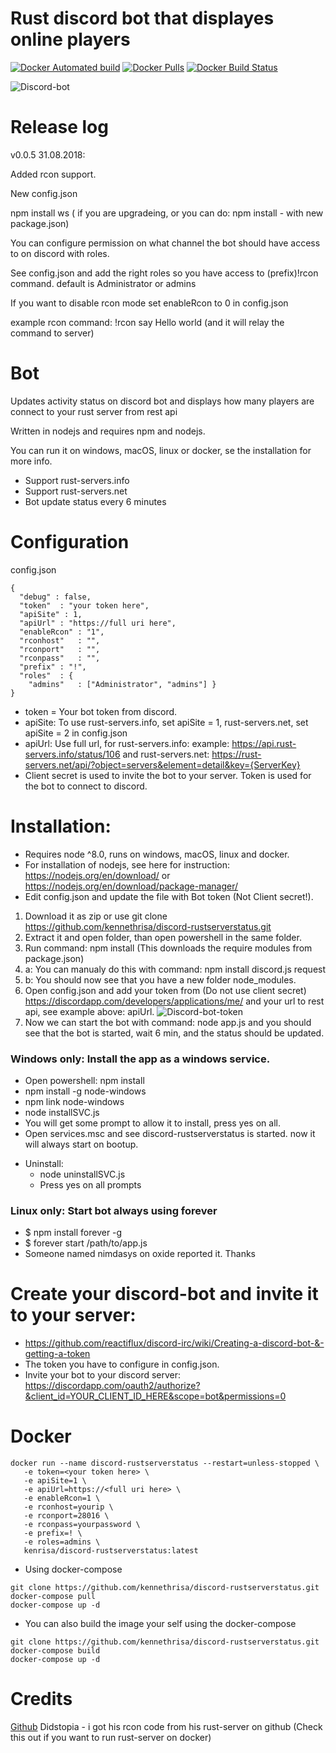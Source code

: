 # Rust discord bot that displayes online players

[![Docker Automated build](https://img.shields.io/docker/automated/kenrisa/discord-rustserverstatus.svg)](https://hub.docker.com/r/kenrisa/discord-rustserverstatus/)
[![Docker Pulls](https://img.shields.io/docker/pulls/kenrisa/discord-rustserverstatus.svg)](https://hub.docker.com/r/kenrisa/discord-rustserverstatus/)
[![Docker Build Status](https://img.shields.io/docker/build/kenrisa/discord-rustserverstatus.svg)](https://hub.docker.com/r/kenrisa/discord-rustserverstatus/)


![Discord-bot](https://i.gyazo.com/23a3f95b758a146efa7d4a3dfd5f3999.png)

# Release log

v0.0.5 31.08.2018: 

Added rcon support. 

New config.json 

npm install ws ( if you are upgradeing, or you can do: npm install - with new package.json)

You can configure permission on what channel the bot should have access to on discord with roles.

See config.json and add the right roles so you have access to (prefix)!rcon command. default is Administrator or admins

If you want to disable rcon mode set enableRcon to 0 in config.json

example rcon command: !rcon say Hello world (and it will relay the command to server)

# Bot

Updates activity status on discord bot and displays how many players are connect to your rust server from rest api

Written in nodejs and requires npm and nodejs.

You can run it on windows, macOS, linux or docker, se the installation for more info.

* Support rust-servers.info
* Support rust-servers.net
* Bot update status every 6 minutes

# Configuration
config.json
```
{ 
  "debug" : false,
  "token"  : "your token here",
  "apiSite" : 1,
  "apiUrl" : "https://full uri here",
  "enableRcon" : "1",
  "rconhost"   : "",
  "rconport"   : "",
  "rconpass"   : "",
  "prefix" : "!",
  "roles"  : { 
    "admins"   : ["Administrator", "admins"] }
}
```
* token = Your bot token from discord.
* apiSite: To use rust-servers.info, set apiSite = 1, rust-servers.net, set apiSite = 2 in config.json
* apiUrl: Use full url, for rust-servers.info: example: https://api.rust-servers.info/status/106 and rust-servers.net: https://rust-servers.net/api/?object=servers&element=detail&key={ServerKey}
* Client secret is used to invite the bot to your server. Token is used for the bot to connect to discord.

# Installation:
* Requires node ^8.0, runs on windows, macOS, linux and docker.
* For installation of nodejs, see here for instruction: https://nodejs.org/en/download/ or https://nodejs.org/en/download/package-manager/
* Edit config.json and update the file with Bot token (Not Client secret!).
1. Download it as zip or use git clone https://github.com/kennethrisa/discord-rustserverstatus.git
2. Extract it and open folder, than open powershell in the same folder.
3. Run command: npm install (This downloads the require modules from package.json)
  3.  a: You can manualy do this with command: npm install discord.js request
  3.  b: You should now see that you have a new folder node_modules.
4. Open config.json and add your token from (Do not use client secret) https://discordapp.com/developers/applications/me/ and your url to rest api, see example above: apiUrl.
![Discord-bot-token](https://i.gyazo.com/7a19e5d13171f192e0ea6de3a607777a.png)
5. Now we can start the bot with command: node app.js and you should see that the bot is started, wait 6 min, and the status should be updated.


### Windows only: Install the app as a windows service.
  - Open powershell: npm install
  - npm install -g node-windows
  - npm link node-windows
  - node installSVC.js
  - You will get some prompt to allow it to install, press yes on all.
  - Open services.msc and see discord-rustserverstatus is started. now it will always start on bootup.

* Uninstall:
  - node uninstallSVC.js
  - Press yes on all prompts

### Linux only: Start bot always using forever
  - $ npm install forever -g
  - $ forever start /path/to/app.js
  - Someone named nimdasys on oxide reported it. Thanks

# Create your discord-bot and invite it to your server:
* https://github.com/reactiflux/discord-irc/wiki/Creating-a-discord-bot-&-getting-a-token
* The token you have to configure in config.json.
* Invite your bot to your discord server: https://discordapp.com/oauth2/authorize?&client_id=YOUR_CLIENT_ID_HERE&scope=bot&permissions=0

# Docker
```
docker run --name discord-rustserverstatus --restart=unless-stopped \
   -e token=<your token here> \
   -e apiSite=1 \
   -e apiUrl=https://<full uri here> \
   -e enableRcon=1 \
   -e rconhost=yourip \
   -e rconport=28016 \
   -e rconpass=yourpassword \
   -e prefix=! \
   -e roles=admins \
   kenrisa/discord-rustserverstatus:latest
```
* Using docker-compose
```
git clone https://github.com/kennethrisa/discord-rustserverstatus.git
docker-compose pull
docker-compose up -d
```
* You can also build the image your self using the docker-compose
```
git clone https://github.com/kennethrisa/discord-rustserverstatus.git
docker-compose build
docker-compose up -d
```

# Credits
[Github](https://github.com/Didstopia) Didstopia - i got his rcon code from his rust-server on github (Check this out if you want to run rust-server on docker)

